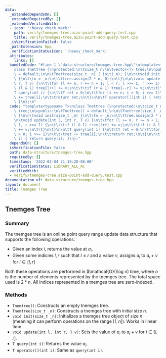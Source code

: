 ```yaml
---
data:
  _extendedDependsOn: []
  _extendedRequiredBy: []
  _extendedVerifiedWith:
  - icon: ':heavy_check_mark:'
    path: verify/tnemges-tree.aizu-point-add-query.test.cpp
    title: verify/tnemges-tree.aizu-point-add-query.test.cpp
  _isVerificationFailed: false
  _pathExtension: hpp
  _verificationStatusIcon: ':heavy_check_mark:'
  attributes:
    links: []
  bundledCode: "#line 1 \"data-structure/tnemges-tree.hpp\"\ntemplate<typename T>\n\
    class Tnettree {\nprotected:\n\tsize_t n;\n\tvector<T> tree;\n\npublic:\n\tTnettree()\
    \ = default;\n\n\tTnettree(size_t _n) { init(_n); }\n\n\tvoid init(size_t _n)\
    \ {\n\t\tn = _n;\n\t\ttree.assign(2 * n, 0);\n\t}\n\n\tvoid update(int l, int\
    \ r, T v) {\n\t\tfor (l += n, r += n + 1; l < r; l >>= 1, r >>= 1) {\n\t\t\tif\
    \ (l & 1) tree[l++] += v;\n\t\t\tif (r & 1) tree[--r] += v;\n\t\t}\n\t}\n\n\t\
    T query(int i) {\n\t\tT ret = 0;\n\t\tfor (i += n; i > 0; i >>= 1)\n\t\t\tret\
    \ += tree[i];\n\t\treturn ret;\n\t}\n\n\tT operator[](int i) { return query(i);\
    \ }\n};\n"
  code: "template<typename T>\nclass Tnettree {\nprotected:\n\tsize_t n;\n\tvector<T>\
    \ tree;\n\npublic:\n\tTnettree() = default;\n\n\tTnettree(size_t _n) { init(_n);\
    \ }\n\n\tvoid init(size_t _n) {\n\t\tn = _n;\n\t\ttree.assign(2 * n, 0);\n\t}\n\
    \n\tvoid update(int l, int r, T v) {\n\t\tfor (l += n, r += n + 1; l < r; l >>=\
    \ 1, r >>= 1) {\n\t\t\tif (l & 1) tree[l++] += v;\n\t\t\tif (r & 1) tree[--r]\
    \ += v;\n\t\t}\n\t}\n\n\tT query(int i) {\n\t\tT ret = 0;\n\t\tfor (i += n; i\
    \ > 0; i >>= 1)\n\t\t\tret += tree[i];\n\t\treturn ret;\n\t}\n\n\tT operator[](int\
    \ i) { return query(i); }\n};"
  dependsOn: []
  isVerificationFile: false
  path: data-structure/tnemges-tree.hpp
  requiredBy: []
  timestamp: '2022-02-04 21:19:28-08:00'
  verificationStatus: LIBRARY_ALL_AC
  verifiedWith:
  - verify/tnemges-tree.aizu-point-add-query.test.cpp
documentation_of: data-structure/tnemges-tree.hpp
layout: document
title: Tnemges Tree
---
```


## Tnemges Tree

### Summary

The tnemges tree is an online point query range update data structure that supports the following operations:
- Given an index $i$, returns the value at $a_i$.
- Given some indicies $l, r$ such that $l \leq r$ and a value $v$, assigns $a_i$ to $a_i + v$ for $i \in [l, r]$

Both these operations are performed in $\mathcal{O}(\log n) time, where $n$ is the number of elements represented by the tnemges tree. The total space used is $2 * n$. All indices represented in a tnemges tree are zero-indexed.

### Methods

- `Tnemtree()`: Constructs an empty tnemges tree.
- `Tnemtree(size_t _n)`: Constructs a tnemges tree with initial size $n$.
- `void init(size_t _n)`: Initializes a tnemges tree object of size $n$ (meaning it can perform operations on the range $[1, n]$). Works in linear time.
- `void update(int l, int r, T v)`: Sets the value of $a_i$ to $a_i + v$ for $i \in [l, r]$. 
- `T query(int i)`: Returns the value $a_i$.
- `T operator[](int i)`: Same as `query(int i)`. 